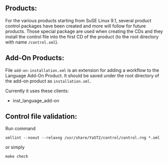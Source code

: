 Products:
---------

For the various products starting from SuSE Linux 9.1, several product
control packages have been created and more will follow for future
products. Those special package are used when creating the CDs and they
install the control file into the first CD of the product (to the
root directory with name `/control.xml`).


Add-On Products:
----------------

File `add-on-installation.xml` is an extension for adding a workflow to the
Language Add-On Product. It should be saved under the root directory
of the add-on product as `installation.xml`.

Currently it uses these clients:
  - inst_language_add-on


Control file validation:
------------------------

Run command

    xmllint --noout --relaxng /usr/share/YaST2/control/control.rng *.xml

or simply

    make check

